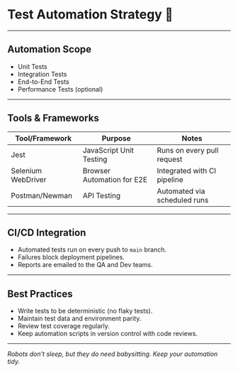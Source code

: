 <!--
START OF qa/test-automation.md

Purpose:
Document the automated testing strategy, tools, frameworks, and CI/CD integration.

Update Frequency:
Update when automation scripts or frameworks change.

Location: docs/qa/test-automation.md
-->

# Test Automation Strategy 🤖

---

## Automation Scope

- Unit Tests  
- Integration Tests  
- End-to-End Tests  
- Performance Tests (optional)  

---

## Tools & Frameworks

| Tool/Framework     | Purpose                    | Notes                        |
|--------------------|----------------------------|------------------------------|
| Jest               | JavaScript Unit Testing    | Runs on every pull request   |
| Selenium WebDriver | Browser Automation for E2E | Integrated with CI pipeline  |
| Postman/Newman     | API Testing                | Automated via scheduled runs |

---

## CI/CD Integration

- Automated tests run on every push to `main` branch.
- Failures block deployment pipelines.
- Reports are emailed to the QA and Dev teams.

---

## Best Practices

- Write tests to be deterministic (no flaky tests).  
- Maintain test data and environment parity.  
- Review test coverage regularly.  
- Keep automation scripts in version control with code reviews.

---

*Robots don’t sleep, but they do need babysitting. Keep your automation tidy.*

<!-- END OF qa/test-automation.md -->
